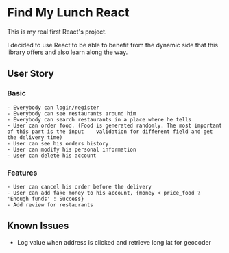 # Find My Lunch React 

This is my real first React's project.

I decided to use React to be able to benefit from the dynamic side that this library offers and also learn along the way.



## User Story

### Basic

    - Everybody can login/register
    - Everybody can see restaurants around him
    - Everybody can search restaurants in a place where he tells
    - User can order food. (Food is generated randomly. The most important of this part is the input    validation for different field and get the delivery time)
    - User can see his orders history
    - User can modify his personal information
    - User can delete his account

### Features

    - User can cancel his order before the delivery
    - User can add fake money to his account, {money < price_food ? 'Enough funds' : Success}
    - Add review for restaurants



## Known Issues
 - Log value when address is clicked and retrieve long lat for geocoder


